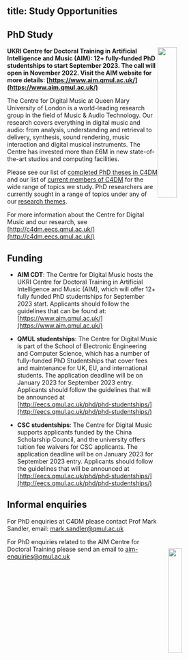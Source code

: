 title: Study Opportunities
---------


PhD Study
-------

<img src="images/IMG_0094.jpg" style="float: right; clear: both; width: 30%; max-width: 320px;" />

**UKRI Centre for Doctoral Training in Artificial Intelligence and Music (AIM): 12+ fully-funded PhD studentships to start September 2023. The call will open in November 2022. Visit the AIM website for more details: [https://www.aim.qmul.ac.uk/](https://www.aim.qmul.ac.uk/)**


The Centre for Digital Music at Queen Mary University of London is a world-leading research group in the field of Music & Audio Technology. Our research covers everything in digital music and audio: from analysis, understanding and retrieval to delivery, synthesis, sound rendering, music interaction and digital musical instruments. The Centre has invested more than £6M in new state-of-the-art studios and computing facilities.

Please see our list of [completed PhD theses in C4DM](phds.html) and our list of [current members of C4DM](people.html) for the wide range of topics we study. PhD researchers are currently sought in a range of topics under any of our [research themes](index.html). 

<img src="images/andrewdan_IMG_3955_0233.jpg" style="float: right; clear: both; width: 25%; max-width: 400px;" />

For more information about the Centre for Digital Music and our research, see [http://c4dm.eecs.qmul.ac.uk/](http://c4dm.eecs.qmul.ac.uk/)

Funding
-------

<!--- * <b>DAME CDT</b>: The Centre for Digital Music hosts the Centre for Doctoral Training in Data-informed Audience-centric Media Engineering (DAME), which offers 3 fully funded PhD studentships for January 2021 start. Applicants should follow the guidelines that can be found at: [https://dame.qmul.ac.uk/?page_id=20](https://dame.qmul.ac.uk/?page_id=20) --->

* <b>AIM CDT</b>: The Centre for Digital Music hosts the UKRI Centre for Doctoral Training in Artificial Intelligence and Music (AIM), which will offer 12+ fully funded PhD studentships for September 2023 start. Applicants should follow the guidelines that can be found at: [https://www.aim.qmul.ac.uk/](https://www.aim.qmul.ac.uk/)

* <b>QMUL studentships</b>: The Centre for Digital Music is part of the School of Electronic Engineering and Computer Science, which has a number of fully-funded PhD Studentships that cover fees and maintenance for UK, EU, and international students. The application deadline will be on January 2023 for September 2023 entry. Applicants should follow the guidelines that will be announced at [http://eecs.qmul.ac.uk/phd/phd-studentships/](http://eecs.qmul.ac.uk/phd/phd-studentships/)

* <b>CSC studentships</b>: The Centre for Digital Music supports applicants funded by the China Scholarship Council, and the university offers tuition fee waivers for CSC applicants. The application deadline will be on January 2023 for September 2023 entry. Applicants should follow the guidelines that will be announced at [http://eecs.qmul.ac.uk/phd/phd-studentships/](http://eecs.qmul.ac.uk/phd/phd-studentships/)

Informal enquiries
------------------

For PhD enquiries at C4DM please contact Prof Mark Sandler, email: [mark.sandler@qmul.ac.uk](mailto:mark.sandler@qmul.ac.uk)

For PhD enquiries related to the AIM Centre for Doctoral Training please send an email to [aim-enquiries@qmul.ac.uk](mailto:aim-enquiries@qmul.ac.uk)
